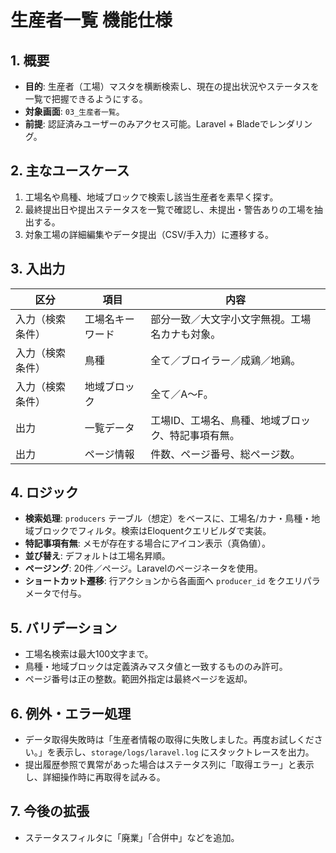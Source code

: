 # 生産者一覧 機能仕様

## 1. 概要
- **目的**: 生産者（工場）マスタを横断検索し、現在の提出状況やステータスを一覧で把握できるようにする。
- **対象画面**: `03_生産者一覧`。
- **前提**: 認証済みユーザーのみアクセス可能。Laravel + Bladeでレンダリング。

## 2. 主なユースケース
1. 工場名や鳥種、地域ブロックで検索し該当生産者を素早く探す。
2. 最終提出日や提出ステータスを一覧で確認し、未提出・警告ありの工場を抽出する。
3. 対象工場の詳細編集やデータ提出（CSV/手入力）に遷移する。

## 3. 入出力
| 区分 | 項目 | 内容 |
| --- | --- | --- |
| 入力（検索条件） | 工場名キーワード | 部分一致／大文字小文字無視。工場名カナも対象。 |
| 入力（検索条件） | 鳥種 | 全て／ブロイラー／成鶏／地鶏。 |
| 入力（検索条件） | 地域ブロック | 全て／A〜F。 |
| 出力 | 一覧データ | 工場ID、工場名、鳥種、地域ブロック、特記事項有無。 |
| 出力 | ページ情報 | 件数、ページ番号、総ページ数。 |

## 4. ロジック
- **検索処理**: `producers` テーブル（想定）をベースに、工場名/カナ・鳥種・地域ブロックでフィルタ。検索はEloquentクエリビルダで実装。
- **特記事項有無**: メモが存在する場合にアイコン表示（真偽値）。
- **並び替え**: デフォルトは工場名昇順。
- **ページング**: 20件／ページ。Laravelのページネータを使用。
- **ショートカット遷移**: 行アクションから各画面へ `producer_id` をクエリパラメータで付与。

## 5. バリデーション
- 工場名検索は最大100文字まで。
- 鳥種・地域ブロックは定義済みマスタ値と一致するもののみ許可。
- ページ番号は正の整数。範囲外指定は最終ページを返却。

## 6. 例外・エラー処理
- データ取得失敗時は「生産者情報の取得に失敗しました。再度お試しください。」を表示し、`storage/logs/laravel.log` にスタックトレースを出力。
- 提出履歴参照で異常があった場合はステータス列に「取得エラー」と表示し、詳細操作時に再取得を試みる。

## 7. 今後の拡張
- ステータスフィルタに「廃業」「合併中」などを追加。
